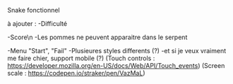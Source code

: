 Snake fonctionnel

à ajouter :
-Difficulté

-Score\n
-Les pommes ne peuvent apparaitre dans le serpent


-Menu "Start", "Fail"
-Plusieures styles differents (?) 
-et si je veux vraiment me faire chier, support mobile (?)
(Touch controls : https://developer.mozilla.org/en-US/docs/Web/API/Touch_events)
(Screen scale : https://codepen.io/straker/pen/VazMaL)
